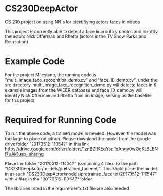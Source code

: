 # CS230DeepActor
CS 230 project on using NN's for identifiying actors faces in videos

This project is currently able to detect a face in arbritary photos and idenfity the actors Nick Offerman and Rhetta (actors in the TV Show Parks and Recreation)

# Example Code
For the project Milestone, the running code is "multi_image_face_recognition_demo.py" and "face_ID_demo.py", under the src directory.  multi_image_face_recognition_demo.py will detecte faces in 6 example images from the WIDER database and face_ID_demo.py will identify Nick Offerman and Rhetta from an image, serving as the baseline for this project


# Required for Running Code
To run the above code, a trained model is needed.  However, the model was too large to place on github.  Please downlaod the model from the google drive folder "20170512-110547" in this link https://drive.google.com/drive/folders/1znBZRKEqYspPqAngyOwOgKLBLENI7uAk?usp=sharing

Place the folder "20170512-110547" (containing 4 files) to the path "CS230DeepActor/models/pretrained_facenet/".  This shold place the model in as such "CS230DeepActor/models/pretrained_facenet/20170512-110547" with 4 files in the "20170512-110547" folder.

The libraries listed in the requirements.txt file are also needed
